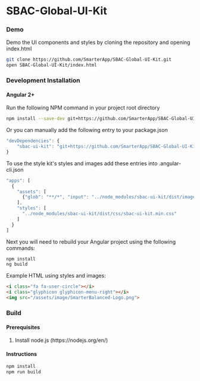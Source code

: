 # SBAC-Global-UI-Kit
### Demo
Demo the UI components and styles by cloning the repository and opening index.html
```bash
git clone https://github.com/SmarterApp/SBAC-Global-UI-Kit.git
open SBAC-Global-UI-Kit/index.html
```
### Development Installation
#### Angular 2+
Run the following NPM command in your project root directory
```bash
npm install --save-dev git+https://github.com/SmarterApp/SBAC-Global-UI-Kit.git#develop
```
Or you can manually add the following entry to your package.json
```javascript
"devDependencies": {
    "sbac-ui-kit": "git+https://github.com/SmarterApp/SBAC-Global-UI-Kit.git#develop"
}
```
To use the style kit's styles and images add these entries into .angular-cli.json
```javascript
"apps": [
  {
    "assets": [
      {"glob": "**/*", "input": "../node_modules/sbac-ui-kit/dist/images", "output": "assets/image"}
    ],
    "styles": [
      "../node_modules/sbac-ui-kit/dist/css/sbac-ui-kit.min.css"
    ]
  }
]
```
Next you will need to rebuild your Angular project using the following commands:
```bash
npm install
ng build
```

Example HTML using styles and images:
```html
<i class="fa fa-user-circle"></i>
<i class="glyphicon glyphicon-menu-right"></i>
<img src="/assets/image/SmarterBalanced-Logo.png">
```
### Build
#### Prerequisites
<ol>
    <li>Install node.js (https://nodejs.org/en/)</li>
</ol>

#### Instructions
```bash
npm install
npm run build
```